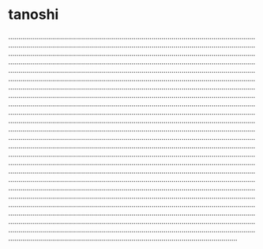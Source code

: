 # tanoshi
...................................................................................................................................................................................................................................................................................................................................................................................................................................................................................................................................................................................................................................................................................................................................................................................................................................................................................................................................................................................................................................................................................................................................................................................................................................................................................................................................................................................................................................................................................................................................................................................................................................................................................................................................................................................................................................................................................................................................................................................................................................................................................................................................................................................................................................................................................................................................................................................................................................................................................................................................................................................................................................................................................................................................................................................................................................................................................................................................................................................................................................................................................................................................................................................................................